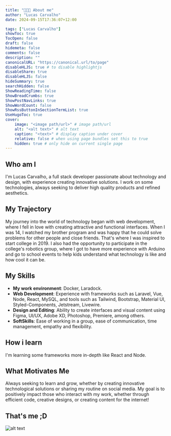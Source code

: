 ```yaml
---
title: "👨🏻‍💻 About me"
author: "Lucas Carvalho"
date: 2024-09-15T17:36:07+12:00

tags: ["Lucas Carvalho"]
showToc: true
TocOpen: false
draft: false
hidemeta: false
comments: false
description: ""
canonicalURL: "https://canonical.url/to/page"
disableHLJS: true # to disable highlightjs
disableShare: true
disableHLJS: false
hideSummary: true
searchHidden: false
ShowReadingTime: false
ShowBreadCrumbs: true
ShowPostNavLinks: true
ShowWordCount: false
ShowRssButtonInSectionTermList: true
UseHugoToc: true
cover:
    image: "<image path/url>" # image path/url
    alt: "<alt text>" # alt text
    caption: "<text>" # display caption under cover
    relative: false # when using page bundles set this to true
    hidden: true # only hide on current single page
---
```


## Who am I


I'm Lucas Carvalho, a full stack developer passionate about technology and design, with experience creating innovative solutions. I work on some technologies, always seeking to deliver high quality products and refined aesthetics.

## My Trajectory
My journey into the world of technology began with web development, where I fell in love with creating attractive and functional interfaces. When I was 14, I watched my brother program and was happy that he could solve problems for other people and close friends. That's where I was inspired to start college in 2019. I also had the opportunity to participate in the college's robotics group, where I got to have more experience with Arduino and go to school events to help kids understand what technology is like and how cool it can be.

## My Skills

* **My work environment**: Docker, Laradock.
* **Web Development**: Experience with frameworks such as Laravel, Vue, Node, React, MySQL, and tools such as Tailwind, Bootstrap, Material UI, Styled-Components, Jetstream, Livewire.
* **Design and Editing**: Ability to create interfaces and visual content using Figma, UI/UX, Adobe XD, Photoshop, Premiere, among others.
* **SoftSkills**: Ease of working in a group, ease of communication, time management, empathy and flexibility.

## How i learn

I'm learning some frameworks more in-depth like React and Node.

## What Motivates Me
Always seeking to learn and grow, whether by creating innovative technological solutions or sharing my routine on social media. My goal is to positively impact those who interact with my work, whether through efficient code, creative designs, or creating content for the internet!

## That's me ;D
![alt text](https://i.imgur.com/PJH4VKF.jpg)